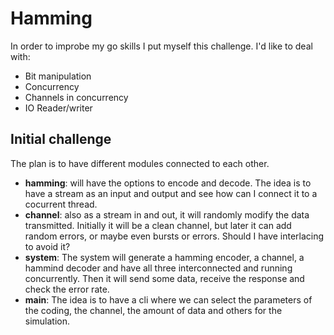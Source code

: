 # Hamming
In order to improbe my go skills I put myself this challenge. I'd like to deal with:
* Bit manipulation
* Concurrency
* Channels in concurrency
* IO Reader/writer
## Initial challenge
The plan is to have different modules connected to each other.
* **hamming**: will have the options to encode and decode. The idea is to have a stream as an input and output and see how can I connect it to a cocurrent thread.
* **channel**: also as a stream in and out, it will randomly modify the data transmitted. Initially it will be a clean channel, but later it can add random errors, or maybe even bursts or errors. Should I have interlacing to avoid it? 
* **system**: The system will generate a hamming encoder, a channel, a hammind decoder and have all three interconnected and running concurrently. Then it will send some data, receive the response and check the error rate.
* **main**: The idea is to have a cli where we can select the parameters of the coding, the channel, the amount of data and others for the simulation. 